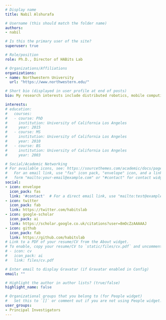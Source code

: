 ```yaml
---
# Display name
title: Nabil Alshurafa

# Username (this should match the folder name)
authors:
- nabil

# Is this the primary user of the site?
superuser: true

# Role/position
role: Ph.D., Director of HABits Lab

# Organizations/Affiliations
organizations:
- name: Northwestern University
  url: "https://www.northwestern.edu/"

# Short bio (displayed in user profile at end of posts)
bio: My research interests include distributed robotics, mobile computing and programmable matter.My research efforts focus on developing data analytic methods and systems to quantify and model behaviors through cutting-edge passive sensing technologies. My lab conducts research developing these systems and methods to understand, detect, predict and ultimately prevent behavioral risk factors (obesity, poor diet, and physical inactivity). I collaborate closely with behavioral intervention researchers in order to design theoretically useful personalized and generalized models, sensors and systems for evidence-based practice.

interests:
# education:
#   courses:
#   - course: PhD 
#     institution: University of California Los Angeles
#     year: 2015
#   - course: MS
#     institution: University of California Los Angeles
#     year: 2010
#   - course: BS
#     institution: University of California Los Angeles
#     year: 2003

# Social/Academic Networking
# For available icons, see: https://sourcethemes.com/academic/docs/page-builder/#icons
#   For an email link, use "fas" icon pack, "envelope" icon, and a link in the
#   form "mailto:your-email@example.com" or "#contact" for contact widget.
social:
- icon: envelope
  icon_pack: fas
  link: '#contact'  # For a direct email link, use "mailto:test@example.org".
- icon: twitter
  icon_pack: fab
  link: https://twitter.com/habitslab
- icon: google-scholar
  icon_pack: ai
  link: https://scholar.google.co.uk/citations?user=8mOcZzAAAAAJ
- icon: github
  icon_pack: fab
  link: https://github.com/habitslab
# Link to a PDF of your resume/CV from the About widget.
# To enable, copy your resume/CV to `static/files/cv.pdf` and uncomment the lines below.
# - icon: cv
#   icon_pack: ai
#   link: files/cv.pdf

# Enter email to display Gravatar (if Gravatar enabled in Config)
email: ""

# Highlight the author in author lists? (true/false)
highlight_name: false

# Organizational groups that you belong to (for People widget)
#   Set this to `[]` or comment out if you are not using People widget.
user_groups:
- Principal Investigators
---
```

